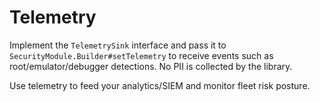 # Telemetry

Implement the `TelemetrySink` interface and pass it to `SecurityModule.Builder#setTelemetry` to receive events such as root/emulator/debugger detections. No PII is collected by the library.

Use telemetry to feed your analytics/SIEM and monitor fleet risk posture.
